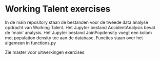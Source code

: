 # Working Talent exercises
In de main repository staan de bestanden voor de tweede data analyse opdracht van Working Talent. Het Jupyter bestand AccidentAnalysis bevat de 'main' analysis. Het Jupyter bestand JoinPopdensity voegt een kolom met population density toe aan de database. Functies staan over het algemeen in functions.py

Zie master voor uitwerkingen exercises
